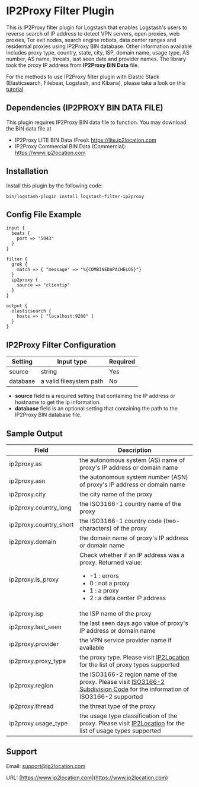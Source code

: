 # IP2Proxy Filter Plugin
This is IP2Proxy filter plugin for Logstash that enables Logstash's users to reverse search of IP address to detect VPN servers, open proxies, web proxies, Tor exit nodes, search engine robots, data center ranges and residential proxies using IP2Proxy BIN database. Other information available includes proxy type, country, state, city, ISP, domain name, usage type, AS number, AS name, threats, last seen date and provider names. The library took the proxy IP address from **IP2Proxy BIN Data** file.

For the methods to use IP2Proxy filter plugin with Elastic Stack (Elasticsearch, Filebeat, Logstash, and Kibana), please take a look on this [tutorial](https://blog.ip2location.com/knowledge-base/how-to-use-ip2proxy-filter-plugin-with-elastic-stack).


## Dependencies (IP2PROXY BIN DATA FILE)
This plugin requires IP2Proxy BIN data file to function. You may download the BIN data file at
* IP2Proxy LITE BIN Data (Free): https://lite.ip2location.com
* IP2Proxy Commercial BIN Data (Commercial): https://www.ip2location.com


## Installation
Install this plugin by the following code:
```
bin/logstash-plugin install logstash-filter-ip2proxy
```


## Config File Example
```
input {
  beats {
    port => "5043"
  }
}

filter {
  grok {
    match => { "message" => "%{COMBINEDAPACHELOG}"}
  }
  ip2proxy {
    source => "clientip"
  }
}

output {
  elasticsearch {
    hosts => [ "localhost:9200" ]
  }
}
```


## IP2Proxy Filter Configuration
|Setting|Input type|Required|
|---|---|---|
|source|string|Yes|
|database|a valid filesystem path|No|

* **source** field is a required setting that containing the IP address or hostname to get the ip information.
* **database** field is an optional setting that containing the path to the IP2Proxy BIN database file.


## Sample Output
|Field|Description|
|---|---|
|ip2proxy.as|the autonomous system (AS) name of proxy's IP address or domain name|
|ip2proxy.asn|the autonomous system number (ASN) of proxy's IP address or domain name|
|ip2proxy.city|the city name of the proxy|
|ip2proxy.country_long|the ISO3166-1 country name of the proxy|
|ip2proxy.country_short|the ISO3166-1 country code (two-characters) of the proxy|
|ip2proxy.domain|the domain name of proxy's IP address or domain name|
|ip2proxy.is_proxy|Check whether if an IP address was a proxy. Returned value:<ul><li>-1 : errors</li><li>0 : not a proxy</li><li>1 : a proxy</li><li>2 : a data center IP address</li></ul>|
|ip2proxy.isp|the ISP name of the proxy|
|ip2proxy.last_seen|the last seen days ago value of proxy's IP address or domain name|
|ip2proxy.provider|the VPN service provider name if available|
|ip2proxy.proxy_type|the proxy type. Please visit  <a href="https://www.ip2location.com/database/px11-ip-proxytype-country-region-city-isp-domain-usagetype-asn-lastseen-threat-residential-provider" target="_blank">IP2Location</a> for the list of proxy types supported|
|ip2proxy.region|the ISO3166-2 region name of the proxy. Please visit <a href="https://www.ip2location.com/free/iso3166-2" target="_blank">ISO3166-2 Subdivision Code</a> for the information of ISO3166-2 supported|
|ip2proxy.thread|the threat type of the proxy|
|ip2proxy.usage_type|the usage type classification of the proxy. Please visit <a href="https://www.ip2location.com/database/px11-ip-proxytype-country-region-city-isp-domain-usagetype-asn-lastseen-threat-residential-provider" target="_blank">IP2Location</a> for the list of usage types supported|


## Support
Email: support@ip2location.com

URL: [https://www.ip2location.com](https://www.ip2location.com)

